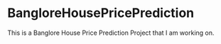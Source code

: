# BangloreHousePricePrediction

This is a Banglore House Price Prediction Project that I am working on.
